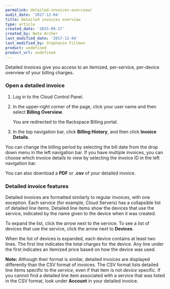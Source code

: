```yaml
---
permalink: detailed-invoices-overview/
audit_date: '2017-12-04'
title: Detailed invoices overview
type: article
created_date: '2015-09-17'
created_by: Nate Archer
last_modified_date: '2017-12-04'
last_modified_by: Stephanie Fillmon
product: undefined
product_url: undefined
---
```


Detailed invoices give you access to an itemized, per-service, per-device overview of your billing charges.

### Open a detailed invoice

1. Log in to the Cloud Control Panel.

2. In the upper-right corner of the page, click your user name and then select **Billing Overview**.

   You are redirected to the Rackspace Billing portal.

3. In the top navigation bar, click **Billing History**, and then click **Invoice Details**.

You can change the billing period by selecting the bill date from the drop down menu in the left navigation bar. If you have multiple invoices, you can choose which invoice details to view by selecting the invoice ID in the left navigation bar.

You can also download a **PDF** or **.csv** of your detailed invoice.

### Detailed invoice features

Detailed invoices are formatted similarly to regular invoices, with
one exception. Each service (for example, Cloud Servers) has a
collapsible list of detailed line items. Detailed line items show the
devices that use the service, indicated by the name given to the device
when it was created.

To expand the list, click the arrow next to the service. To see a list of devices that use the service, click the arrow next to **Devices**.

When the list of devices is expanded, each device contains at least two
lines. The first line indicates the total charges for the device. Any
line under the first indicates an itemized price based on how the device
was used.

**Note:** Although their format is similar, detailed invoices are
displayed differently than the CSV format of invoices. The CSV format
lists detailed line items specific to the *service*, even if that item
is not *device* specific. If you cannot find a detailed line item
associated with a service that was listed in the CSV format, look under
**Account** in your detailed invoice.
